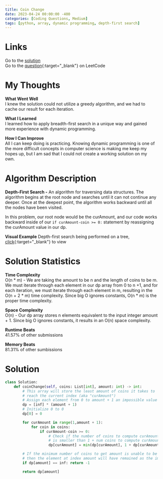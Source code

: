 ```yaml
---
title: Coin Change
date: 2023-04-24 00:00:00 -400
categories: [Coding Questions, Medium]
tags: [python, array, dynamic programming, depth-first search]
---
```


# Links  

Go to the [solution](#solution)  
Go to the [question](https://leetcode.com/problems/coin-change/){:target="_blank"} on LeetCode  

# My Thoughts  

**What Went Well**  
I knew the solution could not utilize a greedy algorithm, and we had to cache our result for each iteration.

**What I Learned**  
I learned how to apply breadth-first search in a unique way and gained more experience with dynamic programming.

**How I Can Improve**  
All I can keep doing is practicing. 
Knowing dynamic programming is one of the more difficult concepts in computer science is making me keep my hopes up, but I am sad that I could not create a working solution on my own.

# Algorithm Description

**Depth-First Search -** An algorithm for traversing data structures.
The algorithm begins at the root node and searches until it can not continue any deeper.
Once at the deepest point, the algorithm works backward until all the nodes have been visited.  

In this problem, our root node would be the curAmount, and our code works backward inside of our ``` if curAmount-coin >= 0: ``` statement by reassigning the curAmount value in our dp.

**Visual Example**
Depth-first search being performed on a tree, [click](https://he-s3.s3.amazonaws.com/media/uploads/9fa1119.jpg){:target="_blank"} to view  

# Solution Statistics  

**Time Complexity**  
O(n * m) - We are taking the amount to be n and the length of coins to be m.
We must iterate through each element in our dp array from 0 to n +1, and for each iteration, we must iterate through each element in m, resulting in the O(n + 2 * m) time complexity. 
Since big O ignores constants, O(n * m) is the proper time complexity.

**Space Complexity**  
O(n) - Our dp array stores n elements equivalent to the input integer amount + 1. 
Since big O ignores constants, it results in an O(n) space complexity.

**Runtime Beats**  
41.57% of other submissions  

**Memory Beats**  
81.31% of other sumbissions  

# Solution  

```python
class Solution:
    def coinChange(self, coins: List[int], amount: int) -> int:
        # This array will store the least amount of coins it takes to 
        # reach the current index (aka "curAmount")
        # Assign each element from 0 to amount + 1 an impossible value (inf)
        dp = [inf] * (amount + 1)
        # Initialize 0 to 0
        dp[0] = 0

        for curAmount in range(1,amount + 1):
            for coin in coins:
                if curAmount-coin >= 0:
                    # Check if the number of coins to compute curAmount
                    # is smaller than 1 + num coins to compute curAmount - coin
                    dp[curAmount] = min(dp[curAmount], 1 + dp[curAmount - coin])

        # If the minimum number of coins to get amount is unable to be computed, 
        # then the element at index amount will have remained as the impossible value; return -1
        if dp[amount] == inf: return -1

        return dp[amount]
```
